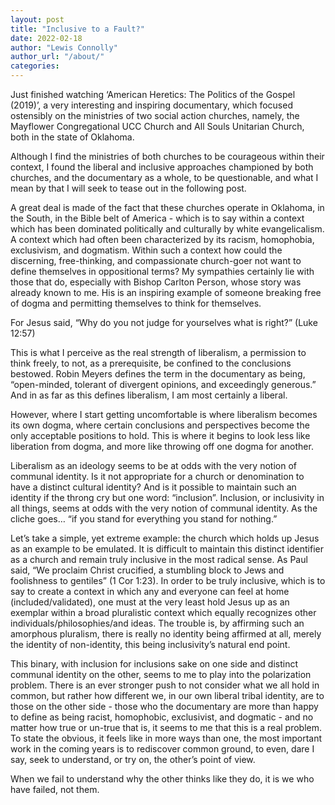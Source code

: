 ```yaml
---
layout: post
title: "Inclusive to a Fault?"
date: 2022-02-18
author: "Lewis Connolly"
author_url: "/about/"
categories:
---
```


Just finished watching ‘American Heretics: The Politics of the Gospel (2019)’, a very interesting and inspiring documentary, which focused ostensibly on the ministries of two social action churches, namely, the Mayflower Congregational UCC Church and All Souls Unitarian Church, both in the state of Oklahoma.

Although I find the ministries of both churches to be courageous within their context, I found the liberal and inclusive approaches championed by both churches, and the documentary as a whole, to be questionable, and what I mean by that I will seek to tease out in the following post.

A great deal is made of the fact that these churches operate in Oklahoma, in the South, in the Bible belt of America - which is to say within a context which has been dominated politically and culturally by white evangelicalism. A context which had often been characterized by its racism, homophobia, exclusivism, and dogmatism. Within such a context how could the discerning, free-thinking, and compassionate church-goer not want to define themselves in oppositional terms? My sympathies certainly lie with those that do, especially with Bishop Carlton Person, whose story was already known to me. His is an inspiring example of someone breaking free of dogma and permitting themselves to think for themselves.

For Jesus said, “Why do you not judge for yourselves what is right?” (Luke 12:57)

This is what I perceive as the real strength of liberalism, a permission to think freely, to not, as a prerequisite, be confined to the conclusions bestowed. Robin Meyers defines the term in the documentary as being, “open-minded, tolerant of divergent opinions, and exceedingly generous.” And in as far as this defines liberalism, I am most certainly a liberal.

However, where I start getting uncomfortable is where liberalism becomes its own dogma, where certain conclusions and perspectives become the only acceptable positions to hold. This is where it begins to look less like liberation from dogma, and more like throwing off one dogma for another.

Liberalism as an ideology seems to be at odds with the very notion of communal identity. Is it not appropriate for a church or denomination to have a distinct cultural identity? And is it possible to maintain such an identity if the throng cry but one word: “inclusion”. Inclusion, or inclusivity in all things, seems at odds with the very notion of communal identity. As the cliche goes… “if you stand for everything you stand for nothing.”

Let’s take a simple, yet extreme example: the church which holds up Jesus as an example to be emulated. It is difficult to maintain this distinct identifier as a church and remain truly inclusive in the most radical sense. As Paul said, “We proclaim Christ crucified, a stumbling block to Jews and foolishness to gentiles” (1 Cor 1:23). In order to be truly inclusive, which is to say to create a context in which any and everyone can feel at home (included/validated), one must at the very least hold Jesus up as an exemplar within a broad pluralistic context which equally recognizes other individuals/philosophies/and ideas. The trouble is, by affirming such an amorphous pluralism, there is really no identity being affirmed at all, merely the identity of non-identity, this being inclusivity’s natural end point.

This binary, with inclusion for inclusions sake on one side and distinct communal identity on the other, seems to me to play into the polarization problem. There is an ever stronger push to not consider what we all hold in common, but rather how different we, in our own liberal tribal identity, are to those on the other side - those who the documentary are more than happy to define as being racist, homophobic, exclusivist, and dogmatic - and no matter how true or un-true that is, it seems to me that this is a real problem. To state the obvious, it feels like in more ways than one, the most important work in the coming years is to rediscover common ground, to even, dare I say, seek to understand, or try on, the other’s point of view.

When we fail to understand why the other thinks like they do, it is we who have failed, not them.